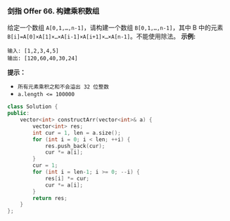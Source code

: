 ### 剑指 Offer 66. 构建乘积数组
给定一个数组 `A[0,1,…,n-1]`，请构建一个数组 `B[0,1,…,n-1]`，其中 B 中的元素 `B[i]=A[0]×A[1]×…×A[i-1]×A[i+1]×…×A[n-1]`。不能使用除法。
**示例:**
```
输入: [1,2,3,4,5] 
输出: [120,60,40,30,24]
```
**提示：**
* `所有元素乘积之和不会溢出 32 位整数`
* `a.length <= 100000`

```cpp
class Solution {
public:
    vector<int> constructArr(vector<int>& a) {
        vector<int> res;
        int cur = 1, len = a.size();
        for (int i = 0; i < len; ++i) {
            res.push_back(cur);
            cur *= a[i];
        }
        cur = 1;
        for (int i = len-1; i >= 0; --i) {
            res[i] *= cur;
            cur *= a[i];
        }
        return res;
    }
};
```